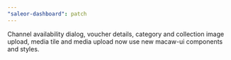 ```yaml
---
"saleor-dashboard": patch
---
```


Channel availability dialog, voucher details, category and collection image upload, media tile and media upload now use new macaw-ui components and styles.
